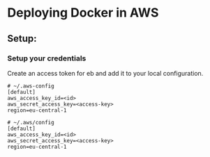 # Deploying Docker in AWS

## Setup:

### Setup your credentials

Create an access token for eb and add it to your local configuration.

```
# ~/.aws-config
[default]
aws_access_key_id=<id>
aws_secret_access_key=<access-key>
region=eu-central-1
```

```
# ~/.aws/config
[default]
aws_access_key_id=<id>
aws_secret_access_key=<access-key>
region=eu-central-1
```

